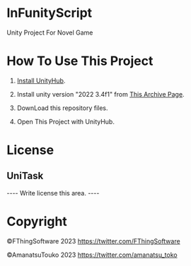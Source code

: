 # InFunityScript
 Unity Project For Novel Game

# How To Use This Project

1. [Install UnityHub](https://unity.com/ja/download).

2. Install unity version "2022 3.4f1" from [This Archive Page](https://unity.com/ja/releases/editor/archive).

3. DownLoad this repository files.

4. Open This Project with UnityHub.

# License

## UniTask
---- Write license this area. ----

# Copyright

©FThingSoftware 2023 https://twitter.com/FThingSoftware

©AmanatsuTouko 2023 https://twitter.com/amanatsu_toko
